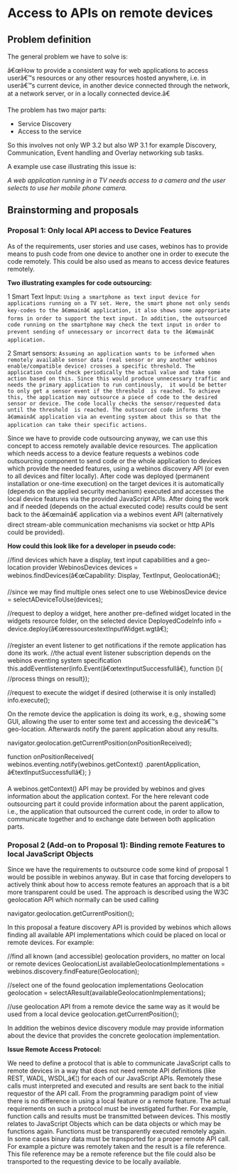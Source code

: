 Access to APIs on remote devices
================================

Problem definition
------------------

The general problem we have to solve is:

â€œHow to provide a consistent way for web applications to access userâ€™s resources or any other resources hosted anywhere, i.e. in userâ€™s current device, in another device connected through the network, at a network server, or in a locally connected device.â€

The problem has two major parts:

-   Service Discovery
-   Access to the service

So this involves not only WP 3.2 but also WP 3.1 for example Discovery, Communication, Event handling and Overlay networking sub tasks.

A example use case illustrating this issue is:

_A web application running in a TV needs access to a camera and the user selects to use her mobile phone camera._

Brainstorming and proposals
---------------------------

### Proposal 1: Only local API access to Device Features

As of the requirements, user stories and use cases, webinos has to provide means to push code from one device to another one in order to execute the code remotely. This could be also used as means to access device features remotely.

**Two illustrating examples for code outsourcing:**

1 Smart Text Input:
`Using a smartphone as text input device for applications running on a TV set. Here, the smart phone not only sends key-codes to the â€œmainâ€ application, it also shows some appropriate forms in order to support the text input. In addition, the outsourced code running on the smartphone may check the text input in order to prevent sending of unnecessary or incorrect data to the â€œmainâ€ application.`

2 Smart sensors:
`Assuming an application wants to be informed when remotely available sensor data (real sensor or any another webinos enable/compatible device) crosses a specific threshold. The application could check periodically the actual value and take some action based on this. Since this would produce unnecessary traffic and needs the primary application to run continously,  it would be better to only get a sensor event if the threshold  is reached. To achieve this, the application may outsource a piece of code to the desired sensor or device. The code locally checks the sensor/requested data until the threshold  is reached. The outsourced code informs the â€œmainâ€ application via an eventing system about this so that the application can take their specific actions.`

Since we have to provide code outsourcing anyway, we can use this concept to access remotely available device resources. The application which needs access to a device feature requests a webinos code outsourcing component to send code or the whole application to devices which provide the needed features, using a webinos discovery API (or even to all devices and filter locally).
After code was deployed (permanent installation or one-time execution) on the target devices it is automatically (depends on the applied security mechanism) executed and accesses the local device features via the provided JavaScript APIs. After doing the work and if needed (depends on the actual executed code) results could be sent back to the â€œmainâ€ application via a webinos event API (alternatively direct stream-able communication mechanisms via socket or http APIs could be provided).

**How could this look like for a developer in pseudo code:**

//find devices which have a display, text input capabilities and a geo-location provider
WebinosDevices devices = webinos.findDevices(â€œCapability: Display, TextInput, Geolocationâ€);

//since we may find multiple ones select one to use
WebinosDevice device = selectADeviceToUse(devices);

//request to deploy a widget, here another pre-defined widget located in the widgets resource folder, on the selected device
DeployedCodeInfo info = device.deploy(â€œressourcestextInputWidget.wgtâ€);

//register an event listener to get notifications if the remote application has done its work.
//the actual event listener subscription depends on the webinos eventing system specification
this.addEventlistener(info.Event(â€œtextInputSuccessfullâ€), function (){ //process things on result});

//request to execute the widget if desired (otherwise it is only installed)
info.execute();

On the remote device the application is doing its work, e.g., showing some GUI, allowing the user to enter some text and accessing the deviceâ€™s geo-location. Afterwards notify the parent application about any results.

navigator.geolocation.getCurrentPosition(onPositionReceived);

function onPositionReceived{
 webinos.eventing.notify(webinos.getContext() .parentApplication, â€textInputSuccessfullâ€);
}

A webinos.getContext() API may be provided by webinos and gives information about the application context. For the here relevant code outsourcing part it could provide information about the parent application, i.e., the application that outsourced the current code, in order to allow to communicate together and to exchange date between both application parts.

### Proposal 2 (Add-on to Proposal 1): Binding remote Features to local JavaScript Objects

Since we have the requirements to outsource code some kind of proposal 1 would be possible in webinos anyway. But in case that forcing developers to actively think about how to access remote features an approach that is a bit more transparent could be used.
The approach is described using the W3C geolocation API which normally can be used calling

navigator.geolocation.getCurrentPosition();

In this proposal a feature discovery API is provided by webinos which allows finding all available API implementations which could be placed on local or remote devices. For example:

//find all known (and accessible) geolocation providers, no matter on local or remote devices
GeolocationList availableGeolocationImplementations = webinos.discovery.findFeature(Geolocation);

//select one of the found geolocation implementations
Geolocation geolocation = selectAResult(availableGeolocationImplementations);

//use geolocation API from a remote device the same way as it would be used from a local device
geolocation.getCurrentPosition();

In addition the webinos device discovery module may provide information about the device that provides the concrete geolocation implementation.

**Issue Remote Access Protocol:**

We need to define a protocol that is able to communicate JavaScript calls to remote devices in a way that does not need remote API definitions (like REST, WADL, WSDL,â€¦) for each of our JavaScript APIs. Remotely these calls must interpreted and executed and results are sent back to the initial requestor of the API call. From the programming paradigm point of view there is no difference in using a local feature or a remote feature.
The actual requirements on such a protocol must be investigated further. For example, function calls and results must be transmitted between devices. This mostly relates to JavaScript Objects which can be data objects or which may be functions again. Functions must be transparently executed remotely again. In some cases binary data must be transported for a proper remote API call. For example a picture was remotely taken and the result is a file reference. This file reference may be a remote reference but the file could also be transported to the requesting device to be locally available.

